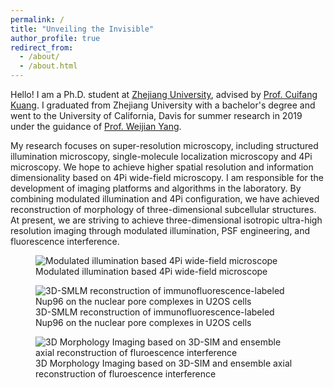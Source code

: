 ```yaml
---
permalink: /
title: "Unveiling the Invisible"
author_profile: true
redirect_from: 
  - /about/
  - /about.html
---
```


Hello! I am a Ph.D. student at [Zhejiang University](https://www.zju.edu.cn), advised by [Prof. Cuifang Kuang](https://person.zju.edu.cn/en/cfkuang). I graduated from Zhejiang University with a bachelor's degree and went to the University of California, Davis for summer research in 2019 under the guidance of [Prof. Weijian Yang](https://www.ece.ucdavis.edu/~wejyang/member.html).

My research focuses on super-resolution microscopy, including structured illumination microscopy, single-molecule localization microscopy and 4Pi microscopy. We hope to achieve higher spatial resolution and information dimensionality based on 4Pi wide-field microscopy. I am responsible for the development of imaging platforms and algorithms in the laboratory. By combining modulated illumination and 4Pi configuration, we have achieved reconstruction of morphology of three-dimensional subcellular structures. At present, we are striving to achieve three-dimensional isotropic ultra-high resolution imaging through modulated illumination, PSF engineering, and fluorescence interference.



<figure>
  <img src="https://cesc-gan.github.io/syl1998.github.io/images/4Pi.jpg" alt="Modulated illumination based 4Pi wide-field microscope">
  <figcaption>Modulated illumination based 4Pi wide-field microscope</figcaption>
</figure>

<figure>
<img src="https://cesc-gan.github.io/syl1998.github.io/images/NPC.jpg" alt="3D-SMLM reconstruction of immunofluorescence-labeled Nup96 on the nuclear pore complexes in U2OS cells">
<figcaption>3D-SMLM reconstruction of immunofluorescence-labeled Nup96 on the nuclear pore complexes in U2OS cells</figcaption>
</figure>

<figure>
<img src="https://cesc-gan.github.io/syl1998.github.io/images/FI-SIM.jpg" alt="3D Morphology Imaging based on 3D-SIM and ensemble axial reconstruction of fluroescence interference"> 
<figcaption>3D Morphology Imaging based on 3D-SIM and ensemble axial reconstruction of fluroescence interference</figcaption>
</figure>